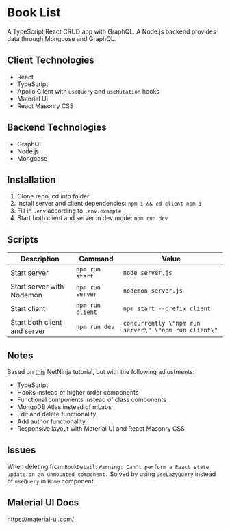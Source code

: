 # Book List

A TypeScript React CRUD app with GraphQL. A Node.js backend provides data through Mongoose and GraphQL.

## Client Technologies

-   React
-   TypeScript
-   Apollo Client with `useQuery` and `useMutation` hooks
-   Material UI
-   React Masonry CSS

## Backend Technologies

-   GraphQL
-   Node.js
-   Mongoose

## Installation

1. Clone repo, cd into folder
2. Install server and client dependencies: `npm i && cd client npm i`
3. Fill in `.env` according to `.env.example`
4. Start both client and server in dev mode: `npm run dev`

## Scripts

| Description                  | Command          | Value                                                |
| ---------------------------- | ---------------- | ---------------------------------------------------- |
| Start server                 | `npm run start`  | `node server.js`                                     |
| Start server with Nodemon    | `npm run server` | `nodemon server.js`                                  |
| Start client                 | `npm run client` | `npm start --prefix client`                          |
| Start both client and server | `npm run dev`    | `concurrently \"npm run server\" \"npm run client\"` |

## Notes

Based on [this](https://www.youtube.com/playlist?list=PL4cUxeGkcC9iK6Qhn-QLcXCXPQUov1U7f) NetNinja tutorial, but with the following adjustments:

-   TypeScript
-   Hooks instead of higher order components
-   Functional components instead of class components
-   MongoDB Atlas instead of mLabs
-   Edit and delete functionality
-   Add author functionality
-   Responsive layout with Material UI and React Masonry CSS

## Issues

When deleting from `BookDetail`: `Warning: Can't perform a React state update on an unmounted component.`
Solved by using `useLazyQuery` instead of `useQuery` in `Home` component.

## Material UI Docs

https://material-ui.com/
